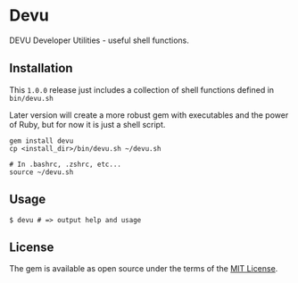 # Devu

DEVU Developer Utilities - useful shell functions.

## Installation

This `1.0.0` release just includes a collection of shell functions defined in `bin/devu.sh`

Later version will create a more robust gem with executables and the power of Ruby, but for now it is just a shell script.

```
gem install devu
cp <install_dir>/bin/devu.sh ~/devu.sh

# In .bashrc, .zshrc, etc...
source ~/devu.sh
```

## Usage

```
$ devu # => output help and usage
```

## License

The gem is available as open source under the terms of the [MIT License](https://opensource.org/licenses/MIT).
